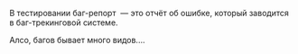 
В тестировании баг-репорт  — это отчёт об ошибке, который заводится в баг-трекинговой системе.

Алсо, багов бывает много видов....

